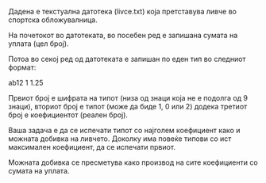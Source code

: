 Дадена е текстуална датотека (livce.txt) која претставува ливче во спортска обложувалница.

На почетокот во датотеката, во посебен ред е запишана сумата на уплата (цел број).

Потоа во секој ред од датотеката е запишан по еден тип во следниот формат:

ab12 1 1.25

Првиот број е шифрата на типот (низа од знаци која не е подолга од 9 знаци), вториот број е типот (може да биде 1, 0 или 2) додека третиот број е коефициентот (реален број).

Ваша задача е да се испечати типот со најголем коефициент како и можната добивка на ливчето. Доколку има повеќе типови со ист максимален коефициент, да се испечати првиот.

Можната добивка се пресметува како производ на сите коефициенти со сумата на уплата.